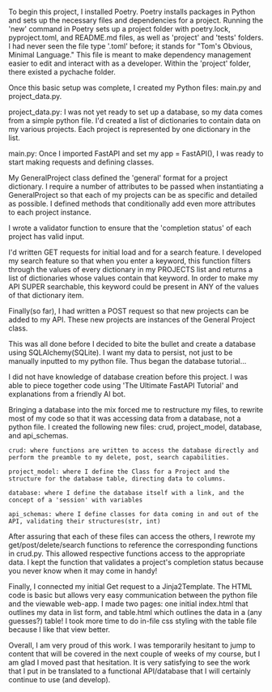 
To begin this project, I installed Poetry. Poetry installs packages in Python and sets up the necessary files and dependencies for a project. Running the 'new' command in Poetry sets up a project folder with poetry.lock, pyproject.toml, and README.md files, as well as 'project' and 'tests' folders. I had never seen the file type '.toml' before; it stands for "Tom's Obvious, Minimal Language." This file is meant to make dependency management easier to edit and interact with as a developer. Within the 'project' folder, there existed a pychache folder. 

Once this basic setup was complete, I created my Python files: main.py and project_data.py. 

project_data.py:
I was not yet ready to set up a database, so my data comes from a simple python file. I'd created a list of dictionaries to contain data on my various projects. Each project is represented by one dictionary in the list. 

main.py:
Once I imported FastAPI and set my app = FastAPI(), I was ready to start making requests and defining classes. 

My GeneralProject class defined the 'general' format for a project dictionary. I require a number of attributes to be passed when instantiating a GeneralProject so that each of my projects can be as specific and detailed as possible. I defined methods that conditionally add even more attributes to each project instance. 

I wrote a validator function to ensure that the 'completion status' of each project has valid input.

I'd written GET requests for initial load and for a search feature. I developed my search feature so that when you enter a keyword, this function filters through the values of every dictionary in my PROJECTS list and returns a list of dictionaries whose values contain that keyword. In order to make my API SUPER searchable, this keyword could be present in ANY of the values of that dictionary item. 

Finally(so far), I had written a POST request so that new projects can be added to my API. These new projects are instances of the General Project class. 

This was all done before I decided to bite the bullet and create a database using SQLAlchemy(SQLite). I want my data to persist, not just to be manually inputted to my python file. Thus began the database tutorial...

I did not have knowledge of database creation before this project. I was able to piece together code using 'The Ultimate FastAPI Tutorial' and explanations from a friendly AI bot. 

Bringing a database into the mix forced me to restructure my files, to rewrite most of my code so that it was accessing data from a database, not a python file. I created the following new files: crud, project_model, database, and api_schemas. 

    crud: where functions are written to access the database directly and perform the preamble to my delete, post, search capabilities. 

    project_model: where I define the Class for a Project and the structure for the database table, directing data to columns.

    database: where I define the database itself with a link, and the concept of a 'session' with variables

    api_schemas: where I define classes for data coming in and out of the API, validating their structures(str, int)

After assuring that each of these files can access the others, I rewrote my get/post/delete/search functions to reference the corresponding functions in crud.py. This allowed respective functions access to the appropriate data. I kept the function that validates a project's completion status because you never know when it may come in handy! 

Finally, I connected my initial Get request to a Jinja2Template. The HTML code is basic but allows very easy communication between the python file and the viewable web-app. I made two pages: one initial index.html that outlines my data in list form, and table.html which outlines the data in a (any guesses?) table! I took more time to do in-file css styling with the table file because I like that view better. 

Overall, I am very proud of this work. I was temporarily hesitant to jump to content that will be covered in the next couple of weeks of my course, but I am glad I moved past that hesitation. It is very satisfying to see the work that I put in be translated to a functional API/database that I will certainly continue to use (and develop). 